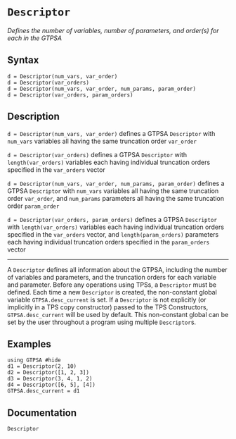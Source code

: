 # `Descriptor`
*Defines the number of variables, number of parameters, and order(s) for each in the GTPSA*
## Syntax
```
d = Descriptor(num_vars, var_order)     
d = Descriptor(var_orders)
d = Descriptor(num_vars, var_order, num_params, param_order)   
d = Descriptor(var_orders, param_orders)  
```

## Description
`d = Descriptor(num_vars, var_order)` defines a GTPSA `Descriptor` with `num_vars` variables all having the same truncation order `var_order`

`d = Descriptor(var_orders)` defines a GTPSA `Descriptor` with `length(var_orders)` variables each having individual truncation orders specified in the `var_orders` vector

`d = Descriptor(num_vars, var_order, num_params, param_order)` defines a GTPSA `Descriptor` with `num_vars` variables all having the same truncation order `var_order`, and `num_params` parameters all having the same truncation order `param_order`

`d = Descriptor(var_orders, param_orders)` defines a GTPSA `Descriptor` with `length(var_orders)` variables each having individual truncation orders specified in the `var_orders` vector, and `length(param_orders)` parameters each having individual truncation orders specified in the `param_orders` vector

-----

A `Descriptor` defines all information about the GTPSA, including the number of variables and parameters, and the truncation orders for each variable and parameter. Before any operations using TPSs, a `Descriptor` must be defined. Each time a new `Descriptor` is created, the non-constant global variable `GTPSA.desc_current` is set. If a `Descriptor` is not explicitly (or implicitly in a TPS copy constructor) passed to the TPS Constructors, `GTPSA.desc_current` will be used by default. This non-constant global can be set by the user throughout a program using multiple `Descriptor`s.

## Examples
```@repl desc
using GTPSA #hide
d1 = Descriptor(2, 10)         
d2 = Descriptor([1, 2, 3])     
d3 = Descriptor(3, 4, 1, 2)    
d4 = Descriptor([6, 5], [4])   
GTPSA.desc_current = d1
```

## Documentation
```@docs
Descriptor
```